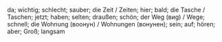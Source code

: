 da; wichtig; schlecht; sauber; die Zeit / Zeiten; hier; bald; die Tasche / Taschen; jetzt; haben; selten; draußen; schön; der Weg (виg) / Wege; schnell; die Wohnung (воонун) / Wohnungen (вонунен); sein; auf; hören; aber; Groß; langsam